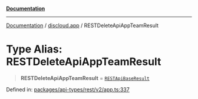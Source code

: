 [**Documentation**](../../README.md)

***

[Documentation](../../packages.md) / [discloud.app](../README.md) / RESTDeleteApiAppTeamResult

# Type Alias: RESTDeleteApiAppTeamResult

> **RESTDeleteApiAppTeamResult** = [`RESTApiBaseResult`](../interfaces/RESTApiBaseResult.md)

Defined in: [packages/api-types/rest/v2/app.ts:337](https://github.com/discloud/discloud.app/blob/e06d08869d94db25520cbe5fdcc3cdbc242fb0cb/packages/api-types/rest/v2/app.ts#L337)
